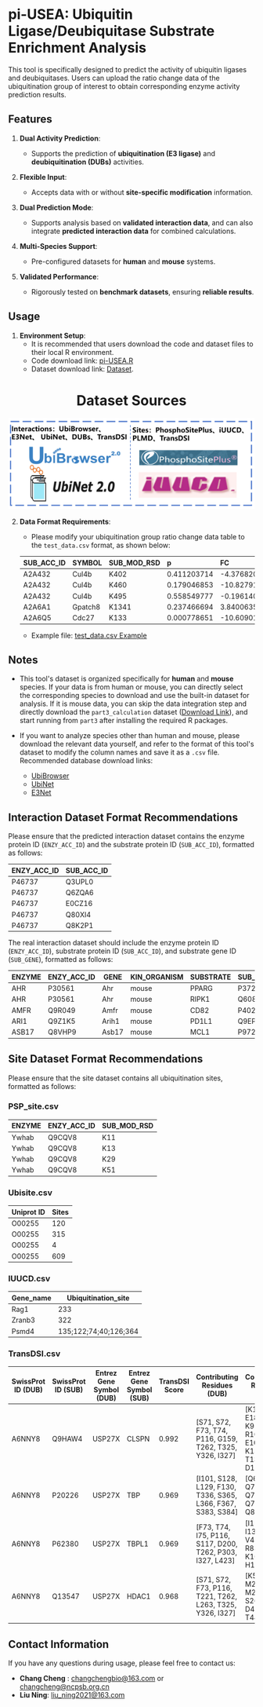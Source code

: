 # pi-USEA: Ubiquitin Ligase/Deubiquitase Substrate Enrichment Analysis

This tool is specifically designed to predict the activity of ubiquitin ligases and deubiquitases. Users can upload the ratio change data of the ubiquitination group of interest to obtain corresponding enzyme activity prediction results.

## Features

1. **Dual Activity Prediction**: 
   - Supports the prediction of **ubiquitination (E3 ligase)** and **deubiquitination (DUBs)** activities.

2. **Flexible Input**: 
   - Accepts data with or without **site-specific modification** information.

3. **Dual Prediction Mode**: 
   - Supports analysis based on **validated interaction data**, and can also integrate **predicted interaction data** for combined calculations.

4. **Multi-Species Support**: 
   - Pre-configured datasets for **human** and **mouse** systems.

5. **Validated Performance**: 
   - Rigorously tested on **benchmark datasets**, ensuring **reliable results**.

## Usage

1. **Environment Setup**: 
   - It is recommended that users download the code and dataset files to their local R environment. 
   - Code download link: [pi-USEA.R](https://github.com/PHOENIXcenter/pi-USEA/blob/main/code/pi-USEA.R)  
   - Dataset download link: [Dataset](https://github.com/PHOENIXcenter/pi-USEA/tree/main/dataset).

<div style="text-align: center;">

# Dataset Sources

![alt text](image-1.png)

</div>

2. **Data Format Requirements**: 
   - Please modify your ubiquitination group ratio change data table to the `test_data.csv` format, as shown below:

   | **SUB_ACC_ID** | **SYMBOL** | **SUB_MOD_RSD** | **p**          | **FC**            |
   |----------------|------------|------------------|----------------|-------------------|
   | A2A432         | Cul4b      | K402             | 0.411203714    | -4.376820087      |
   | A2A432         | Cul4b      | K460             | 0.179046853    | -10.82791042      |
   | A2A432         | Cul4b      | K495             | 0.558549777    | -0.19614013       |
   | A2A6A1         | Gpatch8    | K1341            | 0.237466694    | 3.840063575       |
   | A2A6Q5         | Cdc27      | K133             | 0.000778651    | -10.60901848      |

   - Example file: [test_data.csv Example](https://github.com/PHOENIXcenter/pi-USEA/blob/main/test/test_data.csv)

## Notes

- This tool's dataset is organized specifically for **human** and **mouse** species. If your data is from human or mouse, you can directly select the corresponding species to download and use the built-in dataset for analysis. If it is mouse data, you can skip the data integration step and directly download the `part3_calculation` dataset ([Download Link](https://github.com/PHOENIXcenter/pi-USEA/tree/main/dataset/part3_calculation)), and start running from `part3` after installing the required R packages.
  
- If you want to analyze species other than human and mouse, please download the relevant data yourself, and refer to the format of this tool's dataset to modify the column names and save it as a `.csv` file. Recommended database download links:
  - [UbiBrowser](http://ubibrowser.bio-it.cn/ubibrowser_v3/home/download)
  - [UbiNet](https://awi.cuhk.edu.cn/~ubinet/download.php)
  - [E3Net](http://pnet.kaist.ac.kr/e3net)

## Interaction Dataset Format Recommendations

Please ensure that the predicted interaction dataset contains the enzyme protein ID (`ENZY_ACC_ID`) and the substrate protein ID (`SUB_ACC_ID`), formatted as follows:

| **ENZY_ACC_ID** | **SUB_ACC_ID** |
|------------------|-----------------|
| P46737           | Q3UPL0          |
| P46737           | Q6ZQA6          |
| P46737           | E0CZ16          |
| P46737           | Q80XI4          |
| P46737           | Q8K2P1          |

The real interaction dataset should include the enzyme protein ID (`ENZY_ACC_ID`), substrate protein ID (`SUB_ACC_ID`), and substrate gene ID (`SUB_GENE`), formatted as follows:

| **ENZYME** | **ENZY_ACC_ID** | **GENE** | **KIN_ORGANISM** | **SUBSTRATE** | **SUB_GENE_ID** | **SUB_ACC_ID** | **SUB_GENE** | **SUB_ORGANISM** |
|------------|------------------|----------|------------------|----------------|------------------|-----------------|--------------|------------------|
| AHR        | P30561           | Ahr      | mouse            | PPARG          | P37238           | Pparg           | mouse        |
| AHR        | P30561           | Ahr      | mouse            | RIPK1          | Q60855           | Ripk1           | mouse        |
| AMFR       | Q9R049           | Amfr     | mouse            | CD82           | P40237           | Cd82            | mouse        |
| ARI1       | Q9Z1K5           | Arih1    | mouse            | PD1L1          | Q9EP73           | Cd274           | mouse        |
| ASB17      | Q8VHP9           | Asb17    | mouse            | MCL1           | P97287           | Mcl1            | mouse        |

## Site Dataset Format Recommendations

Please ensure that the site dataset contains all ubiquitination sites, formatted as follows:

### PSP_site.csv
| **ENZYME** | **ENZY_ACC_ID** | **SUB_MOD_RSD** |
|------------|------------------|------------------|
| Ywhab      | Q9CQV8           | K11              |
| Ywhab      | Q9CQV8           | K13              |
| Ywhab      | Q9CQV8           | K29              |
| Ywhab      | Q9CQV8           | K51              |

### Ubisite.csv
| **Uniprot ID** | **Sites** |
|----------------|-----------|
| O00255         | 120       |
| O00255         | 315       |
| O00255         | 4         |
| O00255         | 609       |

### IUUCD.csv
| **Gene_name** | **Ubiquitination_site** |
|---------------|--------------------------|
| Rag1          | 233                      |
| Zranb3        | 322                      |
| Psmd4         | 135;122;74;40;126;364   |

### TransDSI.csv
| **SwissProt ID (DUB)** | **SwissProt ID (SUB)** | **Entrez Gene Symbol (DUB)** | **Entrez Gene Symbol (SUB)** | **TransDSI Score** | **Contributing Residues (DUB)** | **Contributing Residues (SUB)** |
|-------------------------|-------------------------|-------------------------------|-------------------------------|---------------------|----------------------------------|----------------------------------|
| A6NNY8                  | Q9HAW4                  | USP27X                        | CLSPN                         | 0.992               | [S71, S72, F73, T74, P116, G159, T262, T325, Y326, I327] | [K179, E181, K743, K930, D932, R1040, E1042, K1321, T1322, D1323] |
| A6NNY8                  | P20226                  | USP27X                        | TBP                           | 0.969               | [I101, S128, L129, F130, T336, S365, L366, F367, S383, S384] | [Q67, Q74, Q75, Q76, Q77, Q78, Q79, Q80, Q82, Q87] |
| A6NNY8                  | P62380                  | USP27X                        | TBPL1                         | 0.969               | [F73, T74, I75, P116, S117, D200, T262, P303, I327, L423] | [I11, L12, I13, K30, V44, R82, R83, I96, K101, H135] |
| A6NNY8                  | Q13547                  | USP27X                        | HDAC1                         | 0.968               | [S71, S72, F73, P116, T221, T262, L263, T325, Y326, I327] | [K50, E52, M249, M251, S263, S421, D422, S423, T445, E446] |

## Contact Information

If you have any questions during usage, please feel free to contact us:

- **Chang Cheng** : changchengbio@163.com or changcheng@ncpsb.org.cn  
- **Liu Ning**: liu_ning2021@163.com